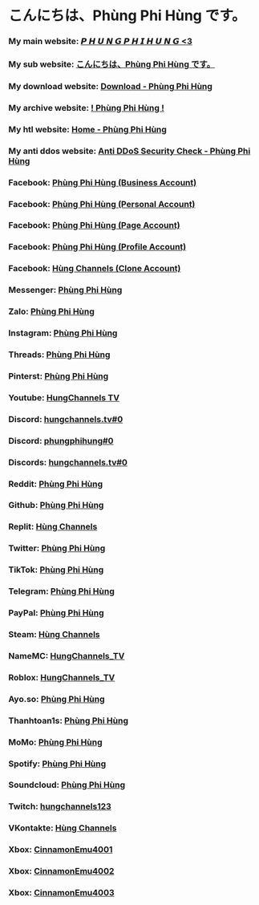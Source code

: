# こんにちは、Phùng Phi Hùng です。
### My main website: [𝙋 𝙃 𝙐 𝙉 𝙂 𝙋 𝙃 𝙄 𝙃 𝙐 𝙉 𝙂 <3](https://phungphihung.ddns.net)
### My sub website: [こんにちは、Phùng Phi Hùng です。](https://kichhoat.ddns.net)
### My download website: [Download - Phùng Phi Hùng](https://download.phungphihung.repl.co)
### My archive website: [! Phùng Phi Hùng !](https://archive.phungphihung.repl.co)
### My htl website: [Home - Phùng Phi Hùng](https://htl.phungphihung.repl.co)
### My anti ddos website: [Anti DDoS Security Check - Phùng Phi Hùng](https://hungchannels.ddns.net)
### Facebook: [Phùng Phi Hùng (Business Account)](https://www.facebook.com/hungchannels.tv)
### Facebook: [Phùng Phi Hùng (Personal Account)](https://www.facebook.com/user.phihung)
### Facebook: [Phùng Phi Hùng (Page Account)](https://www.facebook.com/HungChannels.REAL)
### Facebook: [Phùng Phi Hùng (Profile Account)](https://www.facebook.com/PhungPhiHung.REAL)
### Facebook: [Hùng Channels (Clone Account)](https://www.facebook.com/profile.php?id=100086552021428)
### Messenger: [Phùng Phi Hùng](https://m.me/hungchannels.tv)
### Zalo: [Phùng Phi Hùng](https://zalo.me/0974612360)
### Instagram: [Phùng Phi Hùng](https://www.instagram.com/hungchannels.tv)
### Threads: [Phùng Phi Hùng](https://www.threads.net/@hungchannels.tv)
### Pinterst: [Phùng Phi Hùng](https://www.pinterest.com/hungchannels)
### Youtube: [HungChannels TV](https://www.youtube.com/channel/UCQciDuDoCrPc6fIxEqOnDYQ)
### Discord: [hungchannels.tv#0](https://discord.com/users/364714303351160833)
### Discord: [phungphihung#0](https://discord.com/users/739704349453713409)
### Discords: [hungchannels.tv#0](https://dsc.bio/hungchannels)
### Reddit: [Phùng Phi Hùng](https://www.reddit.com/user/HungChannels)
### Github: [Phùng Phi Hùng](https://github.com/hungchannels123)
### Replit: [Hùng Channels](https://replit.com/@HungChannels)
### Twitter: [Phùng Phi Hùng](https://twitter.com/HungChannels)
### TikTok: [Phùng Phi Hùng](https://www.tiktok.com/@hungchannels)
### Telegram: [Phùng Phi Hùng](https://t.me/hungchannels123)
### PayPal: [Phùng Phi Hùng](https://paypal.me/hungchannels)
### Steam: [Hùng Channels](https://steamcommunity.com/profiles/76561198906308621)
### NameMC: [HungChannels_TV](https://vi.namemc.com/profile/HungChannels_TV.2)
### Roblox: [HungChannels_TV](https://www.roblox.com/users/349162462)
### Ayo.so: [Phùng Phi Hùng](https://ayo.so/hungchannels)
### Thanhtoan1s: [Phùng Phi Hùng](https://thanhtoan1s.com/hungchannels)
### MoMo: [Phùng Phi Hùng](https://me.momo.vn/hungchannels)
### Spotify: [Phùng Phi Hùng](https://open.spotify.com/user/21lo3acioscnsa7osvnskfzoy)
### Soundcloud: [Phùng Phi Hùng](https://soundcloud.com/hung-channels)
### Twitch: [hungchannels123](https://www.twitch.tv/hungchannels123)
### VKontakte: [Hùng Channels](https://vk.com/hungchannels)
### Xbox: [CinnamonEmu4001](https://account.xbox.com/en-us/profile?gamertag=CinnamonEmu4001)
### Xbox: [CinnamonEmu4002](https://account.xbox.com/en-us/profile?gamertag=CinnamonEmu4002)
### Xbox: [CinnamonEmu4003](https://account.xbox.com/en-us/profile?gamertag=CinnamonEmu4003)